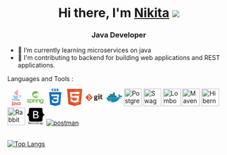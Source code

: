 <h1 align="center">Hi there, I'm <a href="https://t.me/nikitadb" target="_blank">Nikita</a> 
<img src="https://github.com/blackcater/blackcater/raw/main/images/Hi.gif" height="32"/></h1>
<h3 align="center">Java Developer</h3>

- 🌱 I’m currently learning microservices on java
- 📝 I'm contributing to backend for building web applications and REST applications.

Languages and Tools :
<div>
<a href="https://www.java.com" target="blank" rel="noreferrer">  <img src="https://github.com/devicons/devicon/blob/master/icons/java/java-original-wordmark.svg" title="Java" alt="Java" width="40" height="40"/></a>
<a href="https://spring.io/" target="blank" rel="noreferrer">  <img src="https://github.com/devicons/devicon/blob/master/icons/spring/spring-original-wordmark.svg" title="Spring" alt="Spring" width="40" height="40"/></a>
<a href="https://developer.mozilla.org/en-US/docs/Web/CSS" target="blank" rel="noreferrer">  <img src="https://github.com/devicons/devicon/blob/master/icons/css3/css3-plain-wordmark.svg"  title="CSS3" alt="CSS" width="40" height="40"/></a>
<a href="https://developer.mozilla.org/en-US/docs/Web/HTML" target="blank" rel="noreferrer">  <img src="https://github.com/devicons/devicon/blob/master/icons/html5/html5-original.svg" title="HTML5" alt="HTML" width="40" height="40"/></a>
<a href="https://git-scm.com" target="blank" rel="noreferrer">  <img src="https://github.com/devicons/devicon/blob/master/icons/git/git-original-wordmark.svg" title="Git" **alt="Git" width="40" height="40"/></a>
<a href="https://www.docker.com/" target="blank" rel="noreferrer">  <img src="https://github.com/devicons/devicon/blob/master/icons/docker/docker-original.svg" title="Docker" **alt="Docker" width="40" height="40"/></a>
<a href="https://www.postgresql.org" target="blank" rel="noreferrer">  <img src="https://cdn.jsdelivr.net/gh/devicons/devicon/icons/postgresql/postgresql-plain-wordmark.svg"  title="PostgreSQL" **alt="PostgreSQL" width="40" height="40"/></a>
<a href="https://swagger.io" target="blank" rel="noreferrer">  <img src="https://user-images.githubusercontent.com/91610178/235704300-81353cc9-e52b-45e1-b1b7-acdd4491d176.png"  title="Swagger" **alt="Swagger" width="40" height="40"/></a>
<a href="https://projectlombok.org" target="blank" rel="noreferrer">  <img src="https://avatars.githubusercontent.com/u/45949248?s=200&v=4" title="Lombok" **alt="Lombok" width="40" height="40"/></a>
<a href="https://maven.apache.org" target="blank" rel="noreferrer">  <img src="https://editorconfig.org/logos/maven.png"  title="Maven" **alt="Maven" width="40" height="40"/></a>
<a href="https://hibernate.org" target="blank" rel="noreferrer">  <img src="https://user-images.githubusercontent.com/91610178/235704023-8371d46e-20ff-470b-aa88-f9f40b5f2837.png"  title="Hibernate" **alt="Hibernate" width="40" height="40"/></a>
<a href="https://www.rabbitmq.com" target="blank" rel="noreferrer">  <img src="https://dt-cdn.net/hub/rabbit.png"  title="RabbitMQ" **alt="RabbitMQ" width="40" height="40"/></a>
<a href="https://getbootstrap.com" target="blank" rel="noreferrer"> <img src="https://raw.githubusercontent.com/devicons/devicon/master/icons/bootstrap/bootstrap-plain-wordmark.svg"  title="bootstrap"  alt="bootstrap" width="40" height="40"/></a>
<a href="https://postman.com" target="blank" rel="noreferrer"> <img src="https://www.vectorlogo.zone/logos/getpostman/getpostman-icon.svg" title="Postman"  alt="postman" width="40" height="40"/></a>
</div>
</br>

[![Top Langs](https://github-readme-stats.vercel.app/api/top-langs/?username=exxss&layout=compact)](https://github.com/anuraghazra/github-readme-stats)
